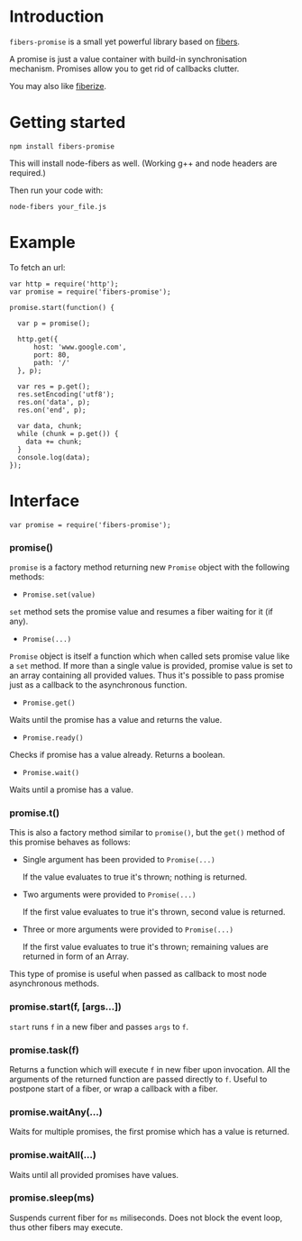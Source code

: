 # Introduction

`fibers-promise` is a small yet powerful library based on [fibers](https://github.com/laverdet/node-fibers).

A promise is just a value container with build-in synchronisation mechanism. Promises allow you to get rid of callbacks clutter.

You may also like [fiberize](http://github.com/lm1/node-fiberize).

# Getting started

    npm install fibers-promise
    
This will install node-fibers as well. (Working g++ and node headers are required.)

Then run your code with:

    node-fibers your_file.js

# Example

To fetch an url:

    var http = require('http');
    var promise = require('fibers-promise');
    
    promise.start(function() {
      
      var p = promise();
    
      http.get({
          host: 'www.google.com',
          port: 80,
          path: '/'
      }, p);
    
      var res = p.get();
      res.setEncoding('utf8');
      res.on('data', p);
      res.on('end', p);
    
      var data, chunk;
      while (chunk = p.get()) {
        data += chunk;
      }
      console.log(data);
    });

# Interface

    var promise = require('fibers-promise');

### promise()

`promise` is a factory method returning new `Promise` object with the following methods:

  - `Promise.set(value)`

  `set` method sets the promise value and resumes a fiber waiting for it (if any).

  - `Promise(...)`

  `Promise` object is itself a function which when called sets promise value like a `set` method.
  If more than a single value is provided, promise value is set to an array containing all provided values.
  Thus it's possible to pass promise just as a callback to the asynchronous function.

  - `Promise.get()`

  Waits until the promise has a value and returns the value.

  - `Promise.ready()`

  Checks if promise has a value already. Returns a boolean.

  - `Promise.wait()`

  Waits until a promise has a value.

### promise.t()

This is also a factory method similar to `promise()`, but the `get()` method of this promise behaves as follows:

  - Single argument has been provided to `Promise(...)`

    If the value evaluates to true it's thrown; nothing is returned.

  - Two arguments were provided to `Promise(...)`

    If the first value evaluates to true it's thrown, second value is returned.

  - Three or more arguments were provided to `Promise(...)`

    If the first value evaluates to true it's thrown; remaining values are returned in form of an Array.

This type of promise is useful when passed as callback to most node asynchronous methods.

### promise.start(f, [args...])

`start` runs `f` in a new fiber and passes `args` to `f`.

### promise.task(f)

Returns a function which will execute `f` in new fiber upon invocation. All the arguments of the returned function are passed directly to `f`. Useful to postpone start of a fiber, or wrap a callback with a fiber.

### promise.waitAny(...)

Waits for multiple promises, the first promise which has a value is returned.

### promise.waitAll(...)

Waits until all provided promises have values.

### promise.sleep(ms)

Suspends current fiber for `ms` miliseconds. Does not block the event loop, thus other fibers may execute.
